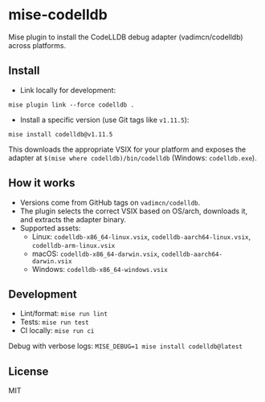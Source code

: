 # mise-codelldb

Mise plugin to install the CodeLLDB debug adapter (vadimcn/codelldb) across platforms.

## Install

- Link locally for development:
```
mise plugin link --force codelldb .
```

- Install a specific version (use Git tags like `v1.11.5`):
```
mise install codelldb@v1.11.5
```

This downloads the appropriate VSIX for your platform and exposes the adapter at `$(mise where codelldb)/bin/codelldb` (Windows: `codelldb.exe`).

## How it works

- Versions come from GitHub tags on `vadimcn/codelldb`.
- The plugin selects the correct VSIX based on OS/arch, downloads it, and extracts the adapter binary.
- Supported assets:
  - Linux: `codelldb-x86_64-linux.vsix`, `codelldb-aarch64-linux.vsix`, `codelldb-arm-linux.vsix`
  - macOS: `codelldb-x86_64-darwin.vsix`, `codelldb-aarch64-darwin.vsix`
  - Windows: `codelldb-x86_64-windows.vsix`

## Development

- Lint/format: `mise run lint`
- Tests: `mise run test`
- CI locally: `mise run ci`

Debug with verbose logs: `MISE_DEBUG=1 mise install codelldb@latest`

## License

MIT

